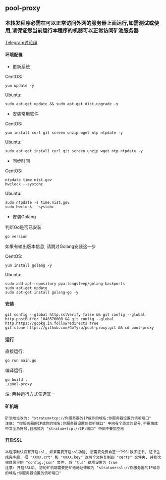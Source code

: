 ## pool-proxy

### 本转发程序必需在可以正常访问外网的服务器上面运行,如需测试或使用,请保证您当前运行本程序的机器可以正常访问矿池服务器


[Telegram讨论组](https://t.me/PoolProxy)


#### 环境配置

* 更新系统

CentOS:

    yum update -y

Ubuntu:

    sudo apt-get update && sudo apt-get dist-upgrade -y

* 安装常用软件

CentOS:

    yum install curl git screen unzip wget ntp ntpdate -y

Ubuntu:

    sudo apt-get install curl git screen unzip wget ntp ntpdate -y

* 同步时间

CentOS:

    ntpdate time.nist.gov
    hwclock --systohc

Ubuntu:

    sudo ntpdate -s time.nist.gov
    sudo hwclock --systohc

* 安装Golang

判断Go是否已安装

    go version

如果有输出版本信息, 请跳过Golang安装这一步

CentOS:

    yum install golang -y

Ubuntu:

    sudo add-apt-repository ppa:longsleep/golang-backports
    sudo apt-get update
    sudo apt-get install golang-go -y

#### 安装

    git config --global http.sslVerify false && git config --global http.postBuffer 1048576000 && git config --global http.https://gopkg.in.followredirects true
    git clone https://github.com/GoTyro/pool-proxy.git && cd pool-proxy

#### 运行

直接运行:

    go run main.go

编译运行:

    go build .
    ./pool-proxy

注: 两种运行方式任选其一

#### 矿机端

    矿池地址改为: "stratum+tcp://你服务器的IP或你的域名:你服务器设置的侦听端口"
    注意: "你服务器的IP或你的域名:你服务器设置的侦听端口" 中间有个英文的冒号,不要填成中文全角符号,且格式为 "stratum+tcp://IP:端口" 中间不要加空格

#### 开启SSL
    
    本程序默认没有开启ssl, 如果需要开启ssl功能, 您需要免费自签一个SSL数字证书, 证书生成完毕后, 把 "XXXX.crt" 和 "XXXX.key" 这两个文件复制到 "certs" 文件夹, 并修改根目录里的 "config.json" 文件, 将 "tls" 选项设置为 true
    注意: 开启SSL后, 您的矿机端需要把矿池地址修改为 "stratum+ssl://你服务器的IP或你的域名:你服务器设置的侦听端口"
